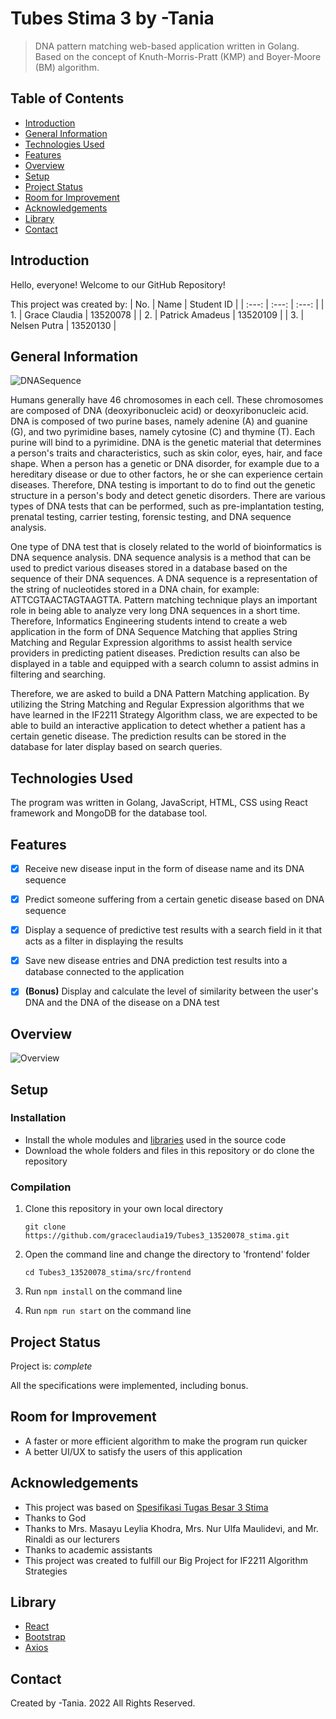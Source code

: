 # Tubes Stima 3 by -Tania
> DNA pattern matching web-based application written in Golang. Based on the concept of Knuth-Morris-Pratt (KMP) and Boyer-Moore (BM) algorithm.


## Table of Contents
* [Introduction](#introduction)
* [General Information](#general-information)
* [Technologies Used](#technologies-used)
* [Features](#features)
* [Overview](#overview)
* [Setup](#setup)
* [Project Status](#project-status)
* [Room for Improvement](#room-for-improvement)
* [Acknowledgements](#acknowledgements)
* [Library](#library)
* [Contact](#contact)


## Introduction
Hello, everyone! Welcome to our GitHub Repository!

This project was created by:
| No. | Name | Student ID |
| :---: | :---: | :---: |
| 1. | Grace Claudia | 13520078 |
| 2. | Patrick Amadeus | 13520109 |
| 3. | Nelsen Putra | 13520130 |


## General Information
![DNASequence](https://miro.medium.com/max/700/1*MvF9NUzn54va1_TO8RMLoA.png)

Humans generally have 46 chromosomes in each cell. These chromosomes are composed of DNA (deoxyribonucleic acid) or deoxyribonucleic acid. DNA is composed of two purine bases, namely adenine (A) and guanine (G), and two pyrimidine bases, namely cytosine (C) and thymine (T). Each purine will bind to a pyrimidine. DNA is the genetic material that determines a person's traits and characteristics, such as skin color, eyes, hair, and face shape. When a person has a genetic or DNA disorder, for example due to a hereditary disease or due to other factors, he or she can experience certain diseases. Therefore, DNA testing is important to do to find out the genetic structure in a person's body and detect genetic disorders. There are various types of DNA tests that can be performed, such as pre-implantation testing, prenatal testing, carrier testing, forensic testing, and DNA sequence analysis.

One type of DNA test that is closely related to the world of bioinformatics is DNA sequence analysis. DNA sequence analysis is a method that can be used to predict various diseases stored in a database based on the sequence of their DNA sequences. A DNA sequence is a representation of the string of nucleotides stored in a DNA chain, for example: ATTCGTAACTAGTAAGTTA. Pattern matching technique plays an important role in being able to analyze very long DNA sequences in a short time. Therefore, Informatics Engineering students intend to create a web application in the form of DNA Sequence Matching that applies String Matching and Regular Expression algorithms to assist health service providers in predicting patient diseases. Prediction results can also be displayed in a table and equipped with a search column to assist admins in filtering and searching.

Therefore, we are asked to build a DNA Pattern Matching application. By utilizing the String Matching and Regular Expression algorithms that we have learned in the IF2211 Strategy Algorithm class, we are expected to be able to build an interactive application to detect whether a patient has a certain genetic disease. The prediction results can be stored in the database for later display based on search queries.


## Technologies Used
The program was written in Golang, JavaScript, HTML, CSS using React framework and MongoDB for the database tool.


## Features
- [x] Receive new disease input in the form of disease name and its DNA sequence
- [x] Predict someone suffering from a certain genetic disease based on DNA sequence
- [x] Display a sequence of predictive test results with a search field in it that acts as a filter in displaying the results
- [x] Save new disease entries and DNA prediction test results into a database connected to the application
- [x] **(Bonus)** Display and calculate the level of similarity between the user's DNA and the DNA of the disease on a DNA test


## Overview
![Overview](https://user-images.githubusercontent.com/88304550/165973319-ccd5fbf9-8446-478b-8a49-f24928c24c80.png)


## Setup
### Installation
- Install the whole modules and [libraries](#library) used in the source code
- Download the whole folders and files in this repository or do clone the repository

### Compilation 
1. Clone this repository in your own local directory

    `git clone https://github.com/graceclaudia19/Tubes3_13520078_stima.git`

2. Open the command line and change the directory to 'frontend' folder

    `cd Tubes3_13520078_stima/src/frontend`
    
3. Run `npm install` on the command line
4. Run `npm run start` on the command line


## Project Status
Project is: _complete_

All the specifications were implemented, including bonus.


## Room for Improvement
- A faster or more efficient algorithm to make the program run quicker
- A better UI/UX to satisfy the users of this application


## Acknowledgements
- This project was based on [Spesifikasi Tugas Besar 3 Stima](http://informatika.stei.itb.ac.id/~rinaldi.munir/Stmik/2021-2022/Tugas-Besar-3-IF2211-Strategi-Algoritma-2022.pdf)
- Thanks to God
- Thanks to Mrs. Masayu Leylia Khodra, Mrs. Nur Ulfa Maulidevi, and Mr. Rinaldi as our lecturers
- Thanks to academic assistants
- This project was created to fulfill our Big Project for IF2211 Algorithm Strategies

## Library
* [React](https://reactjs.org/)
* [Bootstrap](https://getbootstrap.com/)
* [Axios](https://axios-http.com/docs/intro)

## Contact
Created by -Tania. 2022 All Rights Reserved.
